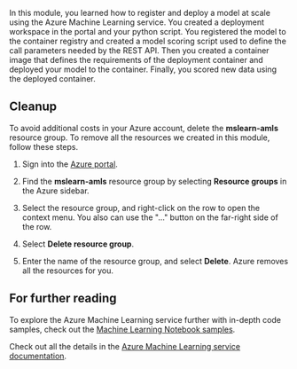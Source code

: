 In this module, you learned how to register and deploy a model at scale using the Azure Machine Learning service. You created a deployment workspace in the portal and your python script. You registered the model to the container registry and created a model scoring script used to define the call parameters needed by the REST API. Then you created a container image that defines the requirements of the deployment container and deployed your model to the container. Finally, you scored new data using the deployed container.

## Cleanup

To avoid additional costs in your Azure account, delete the **mslearn-amls** resource group. To remove all the resources we created in this module, follow these steps.

1. Sign into the [Azure portal](https://portal.azure.com?azure-portal=true).

1. Find the **mslearn-amls** resource group by selecting **Resource groups** in the Azure sidebar.

1. Select the resource group, and right-click on the row to open the context menu. You also can use the "..." button on the far-right side of the row.

1. Select **Delete resource group**.

1. Enter the name of the resource group, and select **Delete**. Azure removes all the resources for you.

## For further reading

To explore the Azure Machine Learning service further with in-depth code samples, check out the [Machine Learning Notebook samples](https://github.com/Azure/MachineLearningNotebooks).

Check out all the details in the [Azure Machine Learning service documentation](https://docs.microsoft.com/azure/machine-learning/service/how-to-enable-data-collection).


